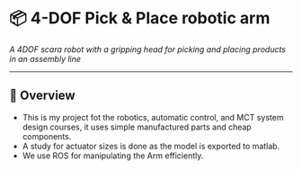 # 📦 4-DOF Pick & Place robotic arm

_A 4DOF scara robot with a gripping head for picking and placing products in an assembly line_

---

## 🧠 Overview

- This is my project fot the robotics, automatic control, and MCT system design courses, it uses simple manufactured parts and cheap components.
- A study for actuator sizes is done as the model is exported to matlab.
- We use ROS for manipulating the Arm efficiently. 
